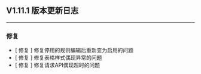 ## V1.11.1 版本更新日志

---

### 修复

- [ 修复 ] 修复停用的规则编辑后重新变为启用的问题
- [ 修复 ] 修复表格样式偶现异常的问题
- [ 修复 ] 修复请求API偶现超时的问题
